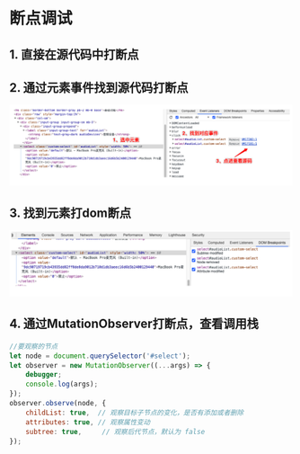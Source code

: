 # 断点调试
## 1. 直接在源代码中打断点
## 2. 通过元素事件找到源代码打断点

![img.png](img/debug1.png)

## 3. 找到元素打dom断点
![img_1.png](img/debug2.png)

## 4. 通过MutationObserver打断点，查看调用栈
```javascript
//要观察的节点
let node = document.querySelector('#select');
let observer = new MutationObserver((...args) => {
    debugger;
    console.log(args);
});
observer.observe(node, {
    childList: true,  // 观察目标子节点的变化，是否有添加或者删除
    attributes: true, // 观察属性变动
    subtree: true,     // 观察后代节点，默认为 false
});
```
